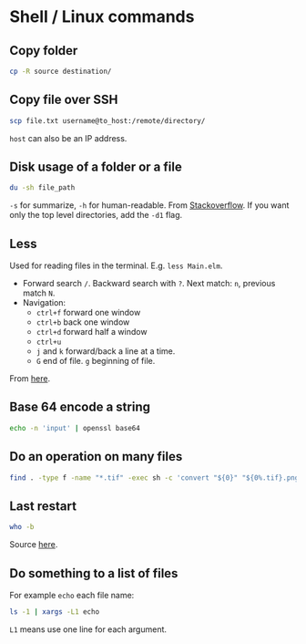 # Shell / Linux commands

## Copy folder

```bash
cp -R source destination/
```


## Copy file over SSH

```bash
scp file.txt username@to_host:/remote/directory/
```

`host` can also be an IP address.

## Disk usage of a folder or a file

```bash
du -sh file_path
```

`-s` for summarize, `-h` for human-readable. From [Stackoverflow](https://unix.stackexchange.com/questions/185764/how-do-i-get-the-size-of-a-directory-on-the-command-line). If you want only the top level directories, add the `-d1` flag.


## Less

Used for reading files in the terminal. E.g. `less Main.elm`.

  * Forward search `/`. Backward search with `?`. Next match: `n`, previous match `N`. 
  * Navigation:
    * `ctrl+f` forward one window
    * `ctrl+b` back one window
    * `ctrl+d` forward half a window
    * `ctrl+u`
    * `j` and `k` forward/back a line at a time.
    * `G` end of file. `g` beginning of file.

From [here](https://www.thegeekstuff.com/2010/02/unix-less-command-10-tips-for-effective-navigation/).

## Base 64 encode a string

```bash
echo -n 'input' | openssl base64
```

## Do an operation on many files


```bash
find . -type f -name "*.tif" -exec sh -c 'convert "${0}" "${0%.tif}.png"' {} \;
```

## Last restart
```bash
who -b
```
Source [here](https://www.cyberciti.biz/tips/linux-last-reboot-time-and-date-find-out.html).


## Do something to a list of files

For example `echo` each file name:

```bash
ls -1 | xargs -L1 echo
```

`L1` means use one line for each argument.
